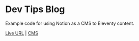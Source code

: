 # Dev Tips Blog
Example code for using Notion as a CMS to Eleventy content. 

[Live URL](https://11ty-notion.netlify.app) | [CMS](https://www.notion.so/dwkns-content/Programming-tips-blog-11f257c5f6e380bebe0de3ac35d38c7d?pvs=4)
